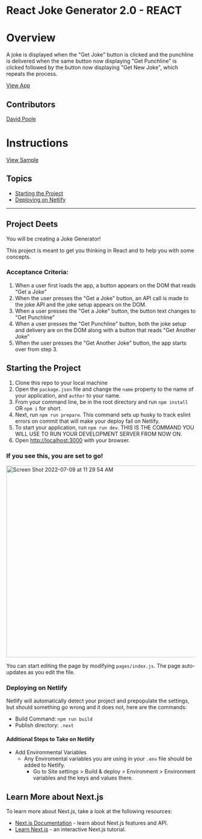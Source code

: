 # React Joke Generator 2.0 - REACT

# Overview
A joke is displayed when the "Get Joke" button is clicked and the punchline is delivered when the same button now displaying "Get Punchline" is clicked followed by the button now displaying "Get New Joke", which repeats the process.

[View App](#https://davidbpoole-joke-generator-react.netlify.app/)

## Contributors
[David Poole](https://github.com/DavidBPoole)

# Instructions
[View Sample](https://ljkbro.csb.app/)

## Topics
- [Starting the Project](#starting-the-project)
- [Deploying on Netlify](#deploying-on-netlify)
___

## Project Deets
You will be creating a Joke Generator!

This project is meant to get you thinking in React and to help you with some concepts.

### Acceptance Criteria:
1. When a user first loads the app, a button appears on the DOM that reads "Get a Joke"
1. When the user presses the "Get a Joke" button, an API call is made to the joke API and the joke setup appears on the DOM.
1. When a user presses the "Get a Joke" button, the button text changes to "Get Punchline"
1. When a user presses the "Get Punchline" button, both the joke setup and delivery are on the DOM along with a button that reads "Get Another Joke"
1. When the user presses the "Get Another Joke" button, the app starts over from step 3.

## Starting the Project
1. Clone this repo to your local machine
1. Open the `package.json` file and change the `name` property to the name of your application, and `author` to  your name.
1. From your command line, be in the root directory and run `npm install` OR `npm i` for short.
1. Next, run `npm run prepare`. This command sets up husky to track eslint errors on commit that will make your deploy fail on Netlify.
1. To start your application, run `npm run dev`. THIS IS THE COMMAND YOU WILL USE TO RUN YOUR DEVELOPMENT SERVER FROM NOW ON.
1. Open [http://localhost:3000](http://localhost:3000) with your browser.

### If you see this, you are set to go!
<img width="510" alt="Screen Shot 2022-07-09 at 11 29 54 AM" src="https://user-images.githubusercontent.com/31781724/178114566-b2a67164-a604-4e10-9430-4c3054e2d8ab.png">

You can start editing the page by modifying `pages/index.js`. The page auto-updates as you edit the file.

### Deploying on Netlify
Netlify will automatically detect your project and prepopulate the settings, but should something go wrong and it does not, here are the commands:

- Build Command: `npm run build`
- Publish directory: `.next`

#### Additional Steps to Take on Netlify
- Add Environmental Variables
    - Any Enviromental variables you are using in your `.env` file should be added to Netlify. 
        - Go to Site settings > Build & deploy > Environment > Environment variables and the keys and values there.
        
## Learn More about Next.js
To learn more about Next.js, take a look at the following resources:

- [Next.js Documentation](https://nextjs.org/docs) - learn about Next.js features and API.
- [Learn Next.js](https://nextjs.org/learn) - an interactive Next.js tutorial.
